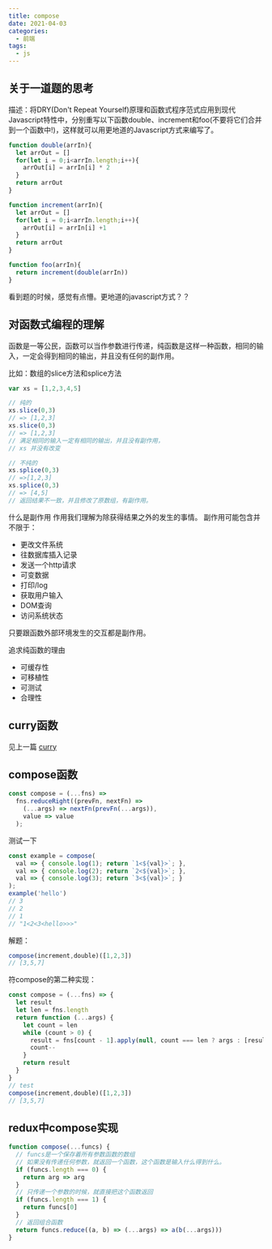 ```yaml
---
title: compose
date: 2021-04-03
categories:
  - 前端
tags:
  - js
---
```


## 关于一道题的思考

描述：将DRY(Don't Repeat Yourself)原理和函数式程序范式应用到现代Javascript特性中，分别重写以下函数double、increment和foo(不要将它们合并到一个函数中!)，这样就可以用更地道的Javascript方式来编写了。

```js
function double(arrIn){
  let arrOut = []
  for(let i = 0;i<arrIn.length;i++){
    arrOut[i] = arrIn[i] * 2
  }
  return arrOut
}

function increment(arrIn){
  let arrOut = []
  for(let i = 0;i<arrIn.length;i++){
    arrOut[i] = arrIn[i] +1
  }
  return arrOut
}

function foo(arrIn){
  return increment(double(arrIn))
}
```

看到题的时候，感觉有点懵。更地道的javascript方式？？

## 对函数式编程的理解

函数是一等公民，函数可以当作参数进行传递，纯函数是这样一种函数，相同的输入，一定会得到相同的输出，并且没有任何的副作用。

比如：数组的slice方法和splice方法

```js
var xs = [1,2,3,4,5]

// 纯的
xs.slice(0,3)
// => [1,2,3]
xs.slice(0,3)
// => [1,2,3]
// 满足相同的输入一定有相同的输出，并且没有副作用，
// xs 并没有改变

// 不纯的
xs.splice(0,3)
// =>[1,2,3]
xs.splice(0,3)
// => [4,5]
// 返回结果不一致，并且修改了原数组，有副作用。

```

什么是副作用
作用我们理解为除获得结果之外的发生的事情。
副作用可能包含并不限于：

- 更改文件系统
- 往数据库插入记录
- 发送一个http请求
- 可变数据
- 打印/log
- 获取用户输入
- DOM查询
- 访问系统状态

只要跟函数外部环境发生的交互都是副作用。

追求纯函数的理由

- 可缓存性
- 可移植性
- 可测试
- 合理性

## curry函数

见上一篇 [curry](./curry)

## compose函数

```js
const compose = (...fns) =>
  fns.reduceRight((prevFn, nextFn) =>
    (...args) => nextFn(prevFn(...args)),
    value => value
  );
```

测试一下

```js
const example = compose(
  val => { console.log(1); return `1<${val}>`; },
  val => { console.log(2); return `2<${val}>`; },
  val => { console.log(3); return `3<${val}>`; }
);
example('hello')
// 3
// 2
// 1
// "1<2<3<hello>>>"
```

解题：

```js
compose(increment,double)([1,2,3])
// [3,5,7]
```

符compose的第二种实现：

```js
const compose = (...fns) => {
  let result
  let len = fns.length
  return function (...args) {
    let count = len
    while (count > 0) {
      result = fns[count - 1].apply(null, count === len ? args : [result])
      count--
    }
    return result
  }
}
// test
compose(increment,double)([1,2,3])
// [3,5,7]
```

## redux中compose实现

```js
function compose(...funcs) {
  // funcs是一个保存着所有参数函数的数组
  // 如果没有传递任何参数，就返回一个函数，这个函数是输入什么得到什么。
  if (funcs.length === 0) {
    return arg => arg
  }
  // 只传递一个参数的时候，就直接把这个函数返回
  if (funcs.length === 1) {
    return funcs[0]
  }
  // 返回组合函数
  return funcs.reduce((a, b) => (...args) => a(b(...args)))
}
```
